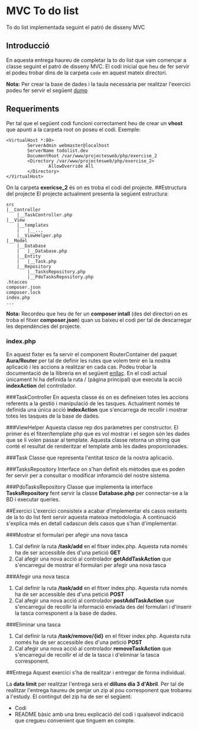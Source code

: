# MVC To do list
To do list implementada seguint el patró de disseny MVC

## Introducció
En aquesta entrega haureu de completar la to do list que vam començar a classe seguint el patró de disseny MVC. El codi inicial que heu de fer servir el podeu trobar dins de la carpeta `code` en aquest mateix directori. 

**Nota:** Per crear la base de dades i la taula necessària per realitzar l'exercici podeu fer servir el següent [dump](https://github.com/jaumecapdevila/salle-projectes-web/blob/master/Exercises/Basics/Solutions/todolist.sql)  

## Requeriments
Per tal que el següent codi funcioni correctament heu de crear un **vhost** que apunti a la carpeta root on poseu el codi. Exemple:

```
<VirtualHost *:80>
        ServerAdmin webmaster@localhost
        ServerName todolist.dev
        DocumentRoot /var/www/projectesweb/php/exercise_2
        <Directory /var/www/projectesweb/php/exercise_2>
                AllowOverride All
        </Directory>
</VirtualHost>
``` 
On la carpeta **exericse_2** és on es troba el codi del projecte. 
##Estructura del projecte 
El projecte actualment presenta la següent estructura:

```
src
|__Controller
	|__TaskController.php
|__View
	|__templates
	|	|__...
	|__ViewHelper.php
|__Model
	|__Database
	|	|__Database.php
	|__Entity
	|	|__Task.php
	|__Repository
		|__TasksRepository.php
		|__PdoTasksRepository.php
.htacces
composer.json
composer.lock
index.php
...
```
**Nota:** Recordeu que heu de fer un **composer intall** (des del directori on es troba el fitxer **composer.json**) quan us baixeu el codi per tal de descarregar les dependències del projecte.

### index.php

En aquest fixter es fa servir el component RouterContainer del paquet **Aura/Router** per tal de definir les rutes que volem tenir en la nostra aplicació i les accions a realitzar en cada cas. Podeu trobar la documentació de la llibreria en el següent [enllaç](https://github.com/auraphp/Aura.Router/blob/3.x/docs/index.md). En el codi actual únicament hi ha definida la ruta / (pàgina principal) que executa la acció **indexAction** del controlador. 

###TaskController
En aquesta classe és on es defineixen totes les accions referents a la gestió i manipulació de les tasques. Actualment només té definida una única acció **indexAction** que s'encarrega de recollir i mostrar totes les tasques de la base de dades.

###ViewHelper
Aquesta classe rep dos paràmetres per constructor. El primer és el fitxer/template php que es vol mostrar i el segon són les dades que se li volen passar al template. Aquesta classe retorna un string que conté el resultat de renderitzar el template amb les dades proporcionades.  

###Task
Classe que representa l'entitat *tasca* de la nostra aplicació.

###TasksRepository
Interface on s'han definit els mètodes que es poden fer servir per a consultar o modificar inforamció del nostre sistema. 

###PdoTasksRepository
Classe que implementa la interface **TasksRepository**  fent servir la classe **Database.php** per connectar-se a la BD i executar queries.

##Exercici
L'exercici consisteix a acabar d'implementar els casos restants de la to do list fent servir aquesta mateixa metodologia. A continuació s'explica més en detall cadascun dels casos que s'han d'implementar.

###Mostrar el formulari per afegir una nova tasca

1.	Cal definir la ruta **/task/add** en el fitxer index.php. Aquesta ruta només ha de ser accessible des d'una petició **GET**
2. Cal afegir una nova acció al controlador **getAddTaskAction** que s'encarregui de mostrar el formulari per afegir una nova tasca

###Afegir una nova tasca

1. Cal definir la ruta **/task/add** en el fitxer index.php. Aquesta ruta només ha de ser accessible des d'una petició **POST**
2. Cal afegir una nova acció al controlador **postAddTaskAction** que s'encarregui de recollir la informació enviada des del formulari i d'inserir la tasca corresponent a la base de dades.

###Eliminar una tasca

1. Cal definir la ruta **/task/remove/{id}** en el fitxer index.php. Aquesta ruta només ha de ser accessible des d'una petició **POST**
2. Cal afegir una nova acció al controlador **removeTaskAction** que s'encarregui de recollir el *id* de la tasca i d'eliminar la tasca corresponent. 

##Entrega
Aquest exercici s'ha de realitzar i entregar de forma individual.

La **data límit** per realitzar l'entrega serà el **dilluns dia 3 d'Abril**. Per tal de realitzar l'entrega haureu de penjar un zip al pou corresponent que trobareu a l'estudy. El contingut del zip ha de ser el següent:

* Codi 
* README bàsic amb una breu explicació del codi i qualsevol indicació que cregueu convenient que tinguem en compte.  
